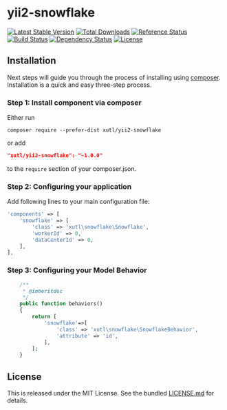 # yii2-snowflake

[![Latest Stable Version](https://poser.pugx.org/xutl/yii2-snowflake/v/stable.png)](https://packagist.org/packages/xutl/yii2-snowflake)
[![Total Downloads](https://poser.pugx.org/xutl/yii2-snowflake/downloads.png)](https://packagist.org/packages/xutl/yii2-snowflake)
[![Reference Status](https://www.versioneye.com/php/xutl:yii2-snowflake/reference_badge.svg)](https://www.versioneye.com/php/xutl:yii2-snowflake/references)
[![Build Status](https://img.shields.io/travis/xutl/yii2-snowflake.svg)](http://travis-ci.org/xutl/yii2-snowflake)
[![Dependency Status](https://www.versioneye.com/php/xutl:yii2-snowflake/dev-master/badge.png)](https://www.versioneye.com/php/xutl:yii2-snowflake/dev-master)
[![License](https://poser.pugx.org/xutl/yii2-snowflake/license.svg)](https://packagist.org/packages/xutl/yii2-snowflake)


Installation
------------

Next steps will guide you through the process of installing using [composer](http://getcomposer.org/download/). Installation is a quick and easy three-step process.

### Step 1: Install component via composer

Either run

```
composer require --prefer-dist xutl/yii2-snowflake
```

or add

```json
"xutl/yii2-snowflake": "~1.0.0"
```

to the `require` section of your composer.json.

### Step 2: Configuring your application

Add following lines to your main configuration file:

```php
'components' => [
    'snowflake' => [
        'class' => 'xutl\snowflake\Snowflake',
        'workerId' => 0,
        'dataCenterId' => 0,
    ],
],
```

### Step 3: Configuring your Model Behavior

```php
    /**
     * @inheritdoc
     */
    public function behaviors()
    {
        return [
            'snowflake'=>[
                'class' => 'xutl\snowflake\SnowflakeBehavior',
                'attribute' => 'id',
            ],
        ];
    }
```

## License

This is released under the MIT License. See the bundled [LICENSE.md](LICENSE.md)
for details.